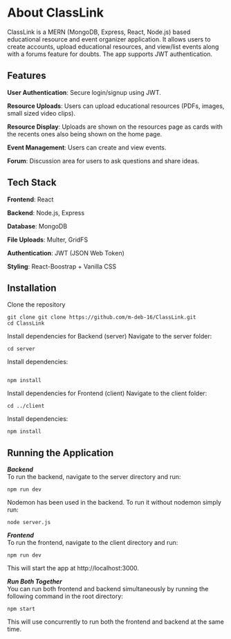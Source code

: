 # About ClassLink

ClassLink is a MERN (MongoDB, Express, React, Node.js) based educational resource and event organizer application. It allows users to create accounts, upload educational resources, and view/list events along with a forums feature for doubts. The app supports JWT authentication.

## Features

**User Authentication**: Secure login/signup using JWT.

**Resource Uploads**: Users can upload educational resources (PDFs, images, small sized video clips).

**Resource Display**: Uploads are shown on the resources page as cards with the recents ones also being shown on the home page.

**Event Management**: Users can create and view events.

**Forum**: Discussion area for users to ask questions and share ideas.

## Tech Stack

**Frontend**: React

**Backend**: Node.js, Express

**Database**: MongoDB

**File Uploads**: Multer, GridFS

**Authentication**: JWT (JSON Web Token)

**Styling**: React-Boostrap + Vanilla CSS

## Installation

Clone the repository

```console
git clone git clone https://github.com/m-deb-16/ClassLink.git
cd ClassLink
```

Install dependencies for Backend (server)
Navigate to the server folder:

```console
cd server
```

Install dependencies:

```console

npm install
```

Install dependencies for Frontend (client)
Navigate to the client folder:

```console
cd ../client
```

Install dependencies:

```console
npm install
```

## Running the Application

**_Backend_**\
To run the backend, navigate to the server directory and run:

```console
npm run dev
```

Nodemon has been used in the backend. To run it without nodemon simply run:

```console
node server.js
```

**_Frontend_**\
To run the frontend, navigate to the client directory and run:

```console
npm run dev
```

This will start the app at http://localhost:3000.

**_Run Both Together_**\
You can run both frontend and backend simultaneously by running the following command in the root directory:

```console
npm start
```

This will use concurrently to run both the frontend and backend at the same time.
